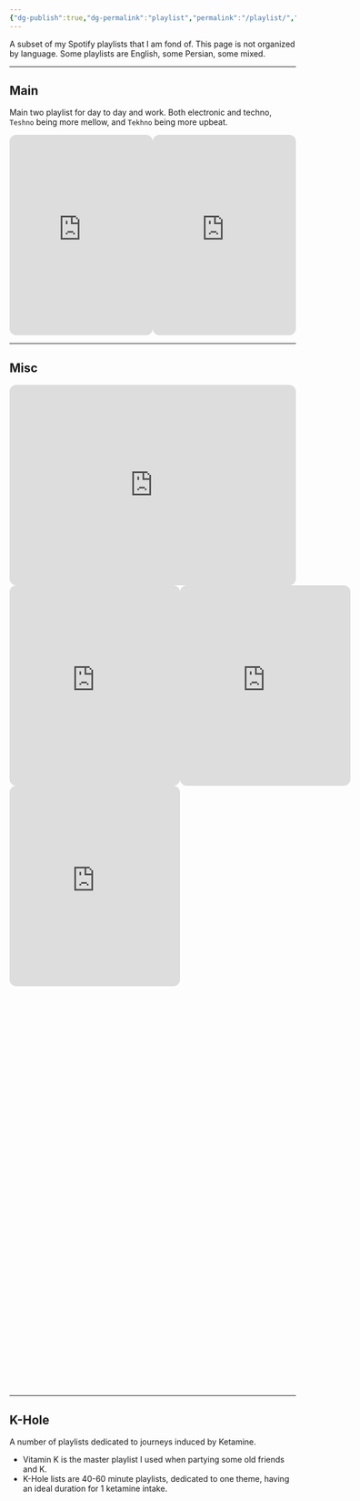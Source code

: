 ```yaml
---
{"dg-publish":true,"dg-permalink":"playlist","permalink":"/playlist/","pinned":true,"contentClasses":"playlist","created":"2024-03-16T21:10:33.000+08:00","updated":"2024-03-16T21:10:33.000+08:00"}
---
```


A subset of my Spotify playlists that I am fond of. This page is not organized by language. Some playlists are English, some Persian, some mixed. 

---
## Main 
Main two playlist for day to day and work. Both electronic and techno, `Teshno` being more mellow, and `Tekhno` being more upbeat.
<div style="display: flex">
<iframe style="border-radius:12px;" src="https://open.spotify.com/embed/playlist/4lhrFOX6fAlBVhdSxXyQX5?utm_source=generator" width="50%" height="352" frameBorder="0" allowfullscreen="" allow="autoplay; clipboard-write; encrypted-media; fullscreen; picture-in-picture" loading="lazy"></iframe>

<iframe style="border-radius:12px;" src="https://open.spotify.com/embed/playlist/22dIpdMXOXO9W6DY6SJS3f?utm_source=generator&theme=0" width="50%" height="352" frameBorder="0" allowfullscreen="" allow="autoplay; clipboard-write; encrypted-media; fullscreen; picture-in-picture" loading="lazy"></iframe>
</div>

---
## Misc 
<iframe style="border-radius:12px" src="https://open.spotify.com/embed/playlist/1CiokBUn8lQMphqicoLvLv?utm_source=generator" width="100%" height="352" frameBorder="0" allowfullscreen="" allow="autoplay; clipboard-write; encrypted-media; fullscreen; picture-in-picture" loading="lazy"></iframe>
<div style="display: flex;">
<iframe style="border-radius:12px" src="https://open.spotify.com/embed/playlist/0FVRqE04sUKCJy5tHwbhIQ?utm_source=generator" width="100%" height="352" frameBorder="0" allowfullscreen="" allow="autoplay; clipboard-write; encrypted-media; fullscreen; picture-in-picture" loading="lazy"></iframe>

<iframe style="border-radius:12px" src="https://open.spotify.com/embed/playlist/0JAIvKeuNvmoEBWALGftiu?utm_source=generator" width="100%" height="352" frameBorder="0" allowfullscreen="" allow="autoplay; clipboard-write; encrypted-media; fullscreen; picture-in-picture" loading="lazy"></iframe>
</div>
<div style="display: flex">
<iframe style="border-radius:12px;;" src="https://open.spotify.com/embed/playlist/5uQjEwyG171vHUGesi1h6d?utm_source=generator" width="100%" height="352" frameBorder="0" allowfullscreen="" allow="autoplay; clipboard-write; encrypted-media; fullscreen; picture-in-picture" loading="lazy"></iframe>
<iframe style="border-radius:12px;;" src="https://open.spotify.com/embed/playlist/1pnaX3UYMQmGbLtzFlL61y?utm_source=generator" width="100%" height="352" frameBorder="0" allowfullscreen="" allow="autoplay; clipboard-write; encrypted-media; fullscreen; picture-in-picture" loading="lazy"></iframe>
</div>
<iframe style="border-radius:12px" src="https://open.spotify.com/embed/playlist/76Tq9AkjzoQqGuGkZzCwlY?utm_source=generator" width="100%" height="352" frameBorder="0" allowfullscreen="" allow="autoplay; clipboard-write; encrypted-media; fullscreen; picture-in-picture" loading="lazy"></iframe>
<iframe style="border-radius:12px" src="https://open.spotify.com/embed/playlist/4NbB8HqxveTUTgcEzYBWRN?utm_source=generator" width="100%" height="352" frameBorder="0" allowfullscreen="" allow="autoplay; clipboard-write; encrypted-media; fullscreen; picture-in-picture" loading="lazy"></iframe>

----
## K-Hole
A number of playlists dedicated to journeys induced by Ketamine. 
- Vitamin K is the master playlist I used when partying some old friends and K. 
- K-Hole lists are 40-60 minute playlists, dedicated to one theme, having an ideal duration for 1 ketamine intake.
<iframe style="border-radius:12px" src="https://open.spotify.com/embed/playlist/0L7q2BfOauaosutbZ8pUN7?utm_source=generator" width="100%" height="352" frameBorder="0" allowfullscreen="" allow="autoplay; clipboard-write; encrypted-media; fullscreen; picture-in-picture" loading="lazy"></iframe>
<div style="display: flex">
<iframe style="border-radius:12px;;" src="https://open.spotify.com/embed/playlist/3Nsy0se6LafmXjAf26m3eb?utm_source=generator" width="100%" height="352" frameBorder="0" allowfullscreen="" allow="autoplay; clipboard-write; encrypted-media; fullscreen; picture-in-picture" loading="lazy"></iframe>
<iframe style="border-radius:12px;" src="https://open.spotify.com/embed/playlist/4HLST4x03Wd1k0gznUPMSN?utm_source=generator" width="100%" height="352" frameBorder="0" allowfullscreen="" allow="autoplay; clipboard-write; encrypted-media; fullscreen; picture-in-picture" loading="lazy"></iframe>
</div>
<div style="display: flex">
<iframe style="border-radius:12px" src="https://open.spotify.com/embed/playlist/5bTNK8NUF4TF0witP8ZoTw?utm_source=generator" width="100%" height="352" frameBorder="0" allowfullscreen="" allow="autoplay; clipboard-write; encrypted-media; fullscreen; picture-in-picture" loading="lazy"></iframe>
<iframe style="border-radius:12px" src="https://open.spotify.com/embed/playlist/6fA2kiadJYQKcRo9BrYmh2?utm_source=generator" width="100%" height="352" frameBorder="0" allowfullscreen="" allow="autoplay; clipboard-write; encrypted-media; fullscreen; picture-in-picture" loading="lazy"></iframe>
</div>
<div style="display: flex">
<iframe style="border-radius:12px;" src="https://open.spotify.com/embed/playlist/5Q5IebIIbblnWMlaZCF5rS?utm_source=generator" width="100%" height="352" frameBorder="0" allowfullscreen="" allow="autoplay; clipboard-write; encrypted-media; fullscreen; picture-in-picture" loading="lazy"></iframe>
<iframe style="border-radius:12px" src="https://open.spotify.com/embed/playlist/10jiYSzg8ufRe1ZXQRHxZT?utm_source=generator" width="100%" height="352" frameBorder="0" allowfullscreen="" allow="autoplay; clipboard-write; encrypted-media; fullscreen; picture-in-picture" loading="lazy"></iframe>
</div>
<iframe style="border-radius:12px" src="https://open.spotify.com/embed/playlist/3EJN6391SmIonr6NhTnJlV?utm_source=generator" width="100%" height="352" frameBorder="0" allowfullscreen="" allow="autoplay; clipboard-write; encrypted-media; fullscreen; picture-in-picture" loading="lazy"></iframe>

---
## For Psychedelic Trips
<div style="display: flex">
<iframe style="border-radius:12px" src="https://open.spotify.com/embed/playlist/1qxHnmJXeNBEIB1GA5krkZ?utm_source=generator" width="100%" height="352" frameBorder="0" allowfullscreen="" allow="autoplay; clipboard-write; encrypted-media; fullscreen; picture-in-picture" loading="lazy"></iframe><iframe style="border-radius:12px" src="https://open.spotify.com/embed/playlist/4LLAbJ9EAJemuIT2LbmXRD?utm_source=generator" width="100%" height="352" frameBorder="0" allowfullscreen="" allow="autoplay; clipboard-write; encrypted-media; fullscreen; picture-in-picture" loading="lazy"></iframe>
</div>

---
## Acid Playlist 
The following 4 are just some songs categorized by feelings/vibes. 
<div style="display: flex">
<iframe style="border-radius:12px;" src="https://open.spotify.com/embed/playlist/4n5lfjqehyAFPlGGxpcnMs?utm_source=generator" width="50%" height="352" frameBorder="0" allowfullscreen="" allow="autoplay; clipboard-write; encrypted-media; fullscreen; picture-in-picture" loading="lazy"></iframe>

<iframe style="border-radius:12px;" src="https://open.spotify.com/embed/playlist/4oaIT91Ubd6bMS7jSI7M1f?utm_source=generator&theme=0" width="50%" height="352" frameBorder="0" allowfullscreen="" allow="autoplay; clipboard-write; encrypted-media; fullscreen; picture-in-picture" loading="lazy"></iframe>
</div>
<div style="display: flex">
<iframe style="border-radius:12px;" src="https://open.spotify.com/embed/playlist/5F9VVXYJRWhmLmI03FnJwr?utm_source=generator" width="50%" height="352" frameBorder="0" allowfullscreen="" allow="autoplay; clipboard-write; encrypted-media; fullscreen; picture-in-picture" loading="lazy"></iframe>

<iframe style="border-radius:12px;" src="https://open.spotify.com/embed/playlist/3hjTeinrDGpQgrshDGlIoo?utm_source=generator&theme=0" width="50%" height="352" frameBorder="0" allowfullscreen="" allow="autoplay; clipboard-write; encrypted-media; fullscreen; picture-in-picture" loading="lazy"></iframe>
</div>
